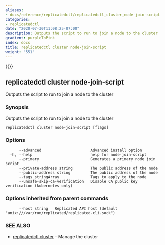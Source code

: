 ```yaml
---
aliases:
- docs/reference/replicatedctl/replicatedctl_cluster_node-join-script
categories:
- replicatedctl
date: "2020-07-30T11:08:25-07:00"
description: Outputs the script to run to join a node to the cluster
gradient: purpleToPink
index: docs
title: replicatedctl cluster node-join-script
weight: "551"
---
```


{{<legacynotice>}}

## replicatedctl cluster node-join-script

Outputs the script to run to join a node to the cluster

### Synopsis

Outputs the script to run to join a node to the cluster

```
replicatedctl cluster node-join-script [flags]
```

### Options

```
      --advanced                      Advanced install option
  -h, --help                          help for node-join-script
      --primary                       Generates a primary node join script
      --private-address string        The public address of the node
      --public-address string         The public address of the node
      --tags stringArray              Tags to apply to the node
      --unsafe-skip-ca-verification   Disable CA public key verification (kubernetes only)
```

### Options inherited from parent commands

```
      --host string   Replicated API host (default "unix:///var/run/replicated/replicated-cli.sock")
```

### SEE ALSO

* [replicatedctl cluster](/api/replicatedctl/replicatedctl_cluster/)	 - Manage the cluster

